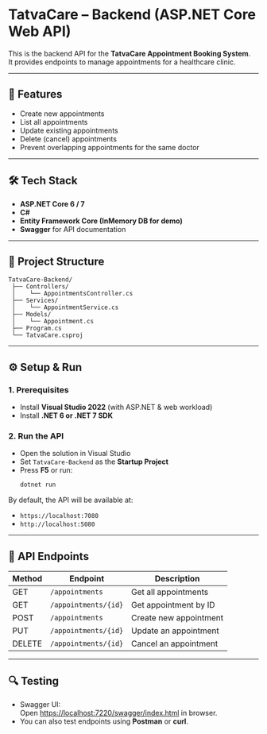 # TatvaCare – Backend (ASP.NET Core Web API)

This is the backend API for the **TatvaCare Appointment Booking System**.  
It provides endpoints to manage appointments for a healthcare clinic.

---

## 🚀 Features
- Create new appointments
- List all appointments
- Update existing appointments
- Delete (cancel) appointments
- Prevent overlapping appointments for the same doctor

---

## 🛠️ Tech Stack
- **ASP.NET Core 6 / 7**
- **C#**
- **Entity Framework Core (InMemory DB for demo)**
- **Swagger** for API documentation

---

## 📂 Project Structure
```
TatvaCare-Backend/
 ├── Controllers/
 │    └── AppointmentsController.cs
 ├── Services/
 │    └── AppointmentService.cs
 ├── Models/
 │    └── Appointment.cs
 ├── Program.cs
 └── TatvaCare.csproj
```

---

## ⚙️ Setup & Run

### 1. Prerequisites
- Install **Visual Studio 2022** (with ASP.NET & web workload)
- Install **.NET 6 or .NET 7 SDK**

### 2. Run the API
- Open the solution in Visual Studio
- Set `TatvaCare-Backend` as the **Startup Project**
- Press **F5** or run:
  ```bash
  dotnet run
  ```

By default, the API will be available at:
- `https://localhost:7080`
- `http://localhost:5080`

---

## 📖 API Endpoints

| Method | Endpoint            | Description                  |
|--------|---------------------|------------------------------|
| GET    | `/appointments`     | Get all appointments         |
| GET    | `/appointments/{id}` | Get appointment by ID        |
| POST   | `/appointments`     | Create new appointment       |
| PUT    | `/appointments/{id}` | Update an appointment        |
| DELETE | `/appointments/{id}` | Cancel an appointment        |

---

## 🔍 Testing
- Swagger UI:  
  Open [https://localhost:7220/swagger/index.html](https://localhost:7220/swagger/index.html) in browser.
- You can also test endpoints using **Postman** or **curl**.
